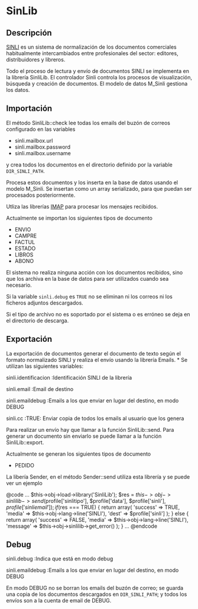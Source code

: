 SinLib
====================

Descripción
-----------

[SINLI](http://www.fande.es/Sinli/sinli.asp) es un sistema de normalización de los documentos comerciales habitualmente intercambiados entre profesionales del sector: editores, distribuidores y libreros.

Todo el proceso de lectura y envío de documentos SINLI se implementa en la librería SinliLib. El controlador
Sinli controla los procesos de visualización, búsqueda y creación de documentos. 
El modelo de datos M_Sinli gestiona los datos.

Importación
-----------

El método SinliLib::check lee todas los emails del buzón de correos configurado en las variables

* sinli.mailbox.url
* sinli.mailbox.password
* sinli.mailbox.username

y crea todos los documentos en el directorio definido por la variable <code>DIR_SINLI_PATH</code>.
 
Procesa estos documentos y los inserta en la base de datos usando el modelo M_Sinli. Se insertan como un
array serializado, para que puedan ser procesados posteriormente.

Utliza las librerías [IMAP](http://www.php.net/manual/es/book.imap.php) para procesar los mensajes 
recibidos.

Actualmente se importan los siguientes tipos de documento

* ENVIO
* CAMPRE
* FACTUL
* ESTADO
* LIBROS
* ABONO

El sistema no realiza ninguna acción con los documentos recibidos, sino que los archiva en la base de datos
para ser utilizados cuando sea necesario.

Si la variable <code>sinli.debug</code> es <code>TRUE</code> no se eliminan ni los correos ni los ficheros 
adjuntos descargados.

Si el tipo de archivo no es soportado por el sistema o es erróneo se deja en el directorio de descarga.

Exportación
-----------

La exportación de documentos generar el documento de texto según el formato normalizado SINLI y realiza 
el envío usando la librería Emails.
 *
Se utilizan las siguientes variables:

sinli.identificacion
:Identificación SINLI de la librería

sinli.email
:Email de destino

sinli.emaildebug
:Emails a los que enviar en lugar del destino, en modo DEBUG

sinli.cc
:TRUE: Enviar copia de todos los emails al usuario que los genera


Para realizar un envío hay que llamar a la función SinliLib::send. Para generar un documento sin enviarlo
se puede llamar a la función SinliLib::export. 

Actualmente se generan los siguientes tipos de documento

* PEDIDO


La libería Sender, en el método Sender::send utiliza esta librería y se puede ver un ejemplo

@code
...
$this->obj->load->library('SinliLib');
$res = $this->obj->sinlilib->send($profile['sinlitipo'], $profile['data'], $profile['sinli'], $profile['sinliemail']);
if ($res === TRUE)
{
	return array(
			'success' => TRUE,
			'media' => $this->obj->lang->line('SINLI'),
			'dest' => $profile['sinli']
	);
}
else
{
	return array(
			'success' => FALSE,
			'media' => $this->obj->lang->line('SINLI'),
			'message' => $this->obj->sinlilib->get_error()
	);
}
... 
@endcode 
 
Debug
------


sinli.debug
:Indica que está en modo debug

sinli.emaildebug
:Emails a los que enviar en lugar del destino, en modo DEBUG


En modo DEBUG no se borran los emails del buzón de correo; se guarda una copia de los documentos descargados
en <code>DIR_SINLI_PATH</code>; y todos los envíos son a la cuenta de email de DEBUG. 
